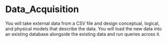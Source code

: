 # Data_Acquisition
You will take external data from a CSV file and design conceptual, logical, and physical models that describe the data. You will load the new data into an existing database alongside the existing data and run queries across it. 
